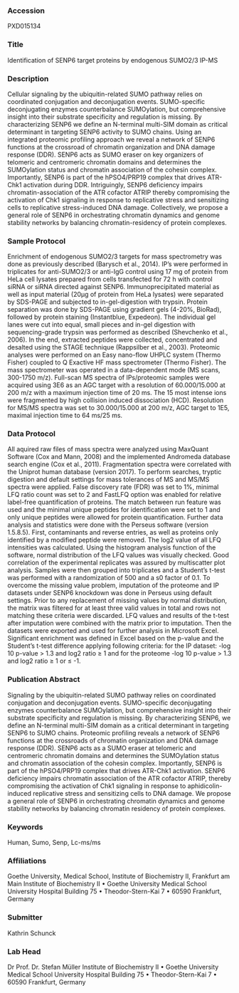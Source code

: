 ### Accession
PXD015134

### Title
Identification of SENP6 target proteins by endogenous SUMO2/3 IP-MS

### Description
Cellular signaling by the ubiquitin-related SUMO pathway relies on coordinated conjugation and deconjugation events. SUMO-specific deconjugating enzymes counterbalance SUMOylation, but comprehensive insight into their substrate specificity and regulation is missing. By characterizing SENP6 we define an N-terminal multi-SIM domain as critical determinant in targeting SENP6 activity to SUMO chains. Using an integrated proteomic profiling approach we reveal a network of SENP6 functions at the crossroad of chromatin organization and DNA damage response (DDR). SENP6 acts as SUMO eraser on key organizers of telomeric and centromeric chromatin domains and determines the SUMOylation status and chromatin association of the cohesin complex. Importantly, SENP6 is part of the hPSO4/PRP19 complex that drives ATR-Chk1 activation during DDR. Intriguingly, SENP6 deficiency impairs chromatin-association of the ATR cofactor ATRIP thereby compromising the activation of Chk1 signaling in response to replicative stress and sensitizing cells to replicative stress-induced DNA damage. Collectively, we propose a general role of SENP6 in orchestrating chromatin dynamics and genome stability networks by balancing chromatin-residency of protein complexes.

### Sample Protocol
Enrichment of endogenous SUMO2/3 targets for mass spectrometry was done as previously described (Barysch et al., 2014). IP’s were performed in triplicates for anti-SUMO2/3 or anti-IgG control using 17 mg of protein from HeLa cell lysates prepared from cells transfected for 72 h with control siRNA or siRNA directed against SENP6. Immunoprecipitated material as well as input material (20µg of protein from HeLa lysates) were separated by SDS-PAGE and subjected to in-gel-digestion with trypsin. Protein separation was done by SDS-PAGE using gradient gels (4-20%, BioRad), followed by protein staining (Instantblue, Expedeon). The individual gel lanes were cut into equal, small pieces and in-gel digestion with sequencing-grade trypsin was performed as described (Shevchenko et al., 2006). In the end, extracted peptides were collected, concentrated and desalted using the STAGE technique (Rappsilber et al., 2003). Proteomic analyses were performed on an Easy nano-flow UHPLC system (Thermo Fisher) coupled to Q Exactive HF mass spectrometer (Thermo Fisher). The mass spectrometer was operated in a data-dependent mode (MS scans, 300-1750 m/z). Full-scan MS spectra of IPs/proteomic samples were acquired using 3E6 as an AGC target with a resolution of 60.000/15.000 at 200 m/z with a maximum injection time of 20 ms. The 15 most intense ions were fragmented by high collision induced dissociation (HCD). Resolution for MS/MS spectra was set to 30.000/15.000 at 200 m/z, AGC target to 1E5, maximal injection time to 64 ms/25 ms.

### Data Protocol
All aquired raw files of mass spectra were analyzed using MaxQuant Software (Cox and Mann, 2008) and the implemented Andromeda database search engine (Cox et al., 2011). Fragmentation spectra were correlated with the Uniprot human database (version 2017). To perform searches, tryptic digestion and default settings for mass tolerances of MS and MS/MS spectra were applied. False discovery rate (FDR) was set to 1%, minimal LFQ ratio count was set to 2 and FastLFQ option was enabled for relative label-free quantification of proteins. The match between run feature was used and the minimal unique peptides for identification were set to 1 and only unique peptides were allowed for protein quantification.  Further data analysis and statistics were done with the Perseus software (version 1.5.8.5). First, contaminants and reverse entries, as well as proteins only identified by a modified peptide were removed. The log2 value of all LFQ intensities was calculated. Using the histogram analysis function of the software, normal distribution of the LFQ values was visually checked. Good correlation of the experimental replicates was assured by multiscatter plot analysis. Samples were then grouped into triplicates and a Student’s t-test was performed with a randomization of 500 and a s0 factor of 0.1. To overcome the missing value problem, imputation of the proteome and IP datasets under SENP6 knockdown was done in Perseus using default settings. Prior to any replacement of missing values by normal distribution, the matrix was filtered for at least three valid values in total and rows not matching these criteria were discarded. LFQ values and results of the t-test after imputation were combined with the matrix prior to imputation. Then the datasets were exported and used for further analysis in Microsoft Excel. Significant enrichment was defined in Excel based on the p-value and the Student’s t-test difference applying following criteria: for the IP dataset: -log 10 p-value > 1.3 and log2 ratio ≥ 1 and for the proteome -log 10 p-value > 1.3 and log2 ratio ≥ 1 or ≤ -1.

### Publication Abstract
Signaling by the ubiquitin-related SUMO pathway relies on coordinated conjugation and deconjugation events. SUMO-specific deconjugating enzymes counterbalance SUMOylation, but comprehensive insight into their substrate specificity and regulation is missing. By characterizing SENP6, we define an N-terminal multi-SIM domain as a critical determinant in targeting SENP6 to SUMO chains. Proteomic profiling reveals a network of SENP6 functions at the crossroads of chromatin organization and DNA damage response (DDR). SENP6 acts as a SUMO eraser at telomeric and centromeric chromatin domains and determines the SUMOylation status and chromatin association of the cohesin complex. Importantly, SENP6 is part of the hPSO4/PRP19 complex that drives ATR-Chk1 activation. SENP6 deficiency impairs chromatin association of the ATR cofactor ATRIP, thereby compromising the activation of Chk1 signaling in response to aphidicolin-induced replicative stress and sensitizing cells to DNA damage. We propose a general role of SENP6 in orchestrating chromatin dynamics and genome stability networks by balancing chromatin residency of protein complexes.

### Keywords
Human, Sumo, Senp, Lc-ms/ms

### Affiliations
Goethe University, Medical School, Institute of Biochemistry II, Frankfurt am Main
Institute of Biochemistry II • Goethe University Medical School University Hospital Building 75 • Theodor-Stern-Kai 7 • 60590 Frankfurt, Germany

### Submitter
Kathrin Schunck

### Lab Head
Dr Prof. Dr. Stefan Müller
Institute of Biochemistry II • Goethe University Medical School University Hospital Building 75 • Theodor-Stern-Kai 7 • 60590 Frankfurt, Germany


